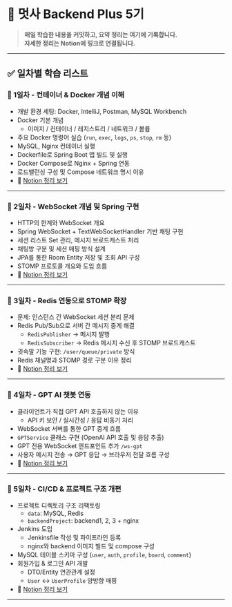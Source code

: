 # 🦁 멋사 Backend Plus 5기

> **매일 학습한 내용을 커밋하고, 요약 정리는 여기에 기록합니다.**  
> **자세한 정리는 Notion에 링크로 연결됩니다.**

---

## ✅ 일차별 학습 리스트

### 📅 1일차 - 컨테이너 & Docker 개념 이해
- 개발 환경 세팅: Docker, IntelliJ, Postman, MySQL Workbench
- Docker 기본 개념
  - 이미지 / 컨테이너 / 레지스트리 / 네트워크 / 볼륨
- 주요 Docker 명령어 실습 (`run`, `exec`, `logs`, `ps`, `stop`, `rm` 등)
- MySQL, Nginx 컨테이너 실행
- Dockerfile로 Spring Boot 앱 빌드 및 실행
- Docker Compose로 Nginx + Spring 연동
- 로드밸런싱 구성 및 Compose 네트워크 명시 이유
- 📎 [Notion 정리 보기](https://www.notion.so/Day1-Container-Docker)

---

### 📅 2일차 - WebSocket 개념 및 Spring 구현
- HTTP의 한계와 WebSocket 개요
- Spring WebSocket + TextWebSocketHandler 기반 채팅 구현
- 세션 리스트 Set 관리, 메시지 브로드캐스트 처리
- 채팅방 구분 및 세션 매핑 방식 설계
- JPA를 통한 Room Entity 저장 및 조회 API 구성
- STOMP 프로토콜 개요와 도입 흐름
- 📎 [Notion 정리 보기](https://www.notion.so/Day2-WebSocket)

---

### 📅 3일차 - Redis 연동으로 STOMP 확장
- 문제: 인스턴스 간 WebSocket 세션 분리 문제
- Redis Pub/Sub으로 서버 간 메시지 중계 해결
  - `RedisPublisher` → 메시지 발행
  - `RedisSubscriber` → Redis 메시지 수신 후 STOMP 브로드캐스트
- 귓속말 기능 구현: `/user/queue/private` 방식
- Redis 채널명과 STOMP 경로 구분 이유 정리
- 📎 [Notion 정리 보기](https://www.notion.so/Day3-Redis-STOMP)

---

### 📅 4일차 - GPT AI 챗봇 연동
- 클라이언트가 직접 GPT API 호출하지 않는 이유
  - API 키 보안 / 실시간성 / 응답 비동기 처리
- WebSocket 서버를 통한 GPT 중계 흐름
- `GPTService` 클래스 구현 (OpenAI API 호출 및 응답 추출)
- GPT 전용 WebSocket 엔드포인트 추가 `/ws-gpt`
- 사용자 메시지 전송 → GPT 응답 → 브라우저 전달 흐름 구성
- 📎 [Notion 정리 보기](https://www.notion.so/Day4-GPT-Chatbot)

---

### 📅 5일차 - CI/CD & 프로젝트 구조 개편
- 프로젝트 디렉토리 구조 리팩토링
  - `data`: MySQL, Redis
  - `backendProject`: backend1, 2, 3 + nginx
- Jenkins 도입
  - Jenkinsfile 작성 및 파이프라인 등록
  - nginx와 backend 이미지 빌드 및 compose 구성
- MySQL 테이블 스키마 구성 (`user`, `auth`, `profile`, `board`, `comment`)
- 회원가입 & 로그인 API 개발
  - DTO/Entity 연관관계 설정
  - `User` ↔ `UserProfile` 양방향 매핑
- 📎 [Notion 정리 보기](https://www.notion.so/Day5-Jenkins-CICD)

---
